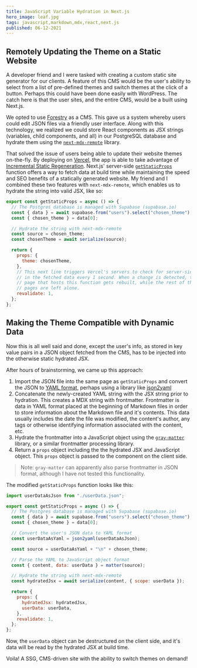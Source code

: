 ```yaml
---
title: JavaScript Variable Hydration in Next.js
hero_image: leaf.jpg
tags: javascript,markdown,mdx,react,next.js
published: 06-12-2021
---
```


## Remotely Updating the Theme on a Static Website

A developer friend and I were tasked with creating a custom static site generator for our clients. A feature of this CMS would be the user's ability to select from a list of pre-defined themes and switch themes at the click of a button. Perhaps this could have been done easily with WordPress. The catch here is that the user sites, and the entire CMS, would be a built using Next.js.

We opted to use [Forestry](https://forestry.io) as a CMS. This gave us a system whereby users could edit JSON files via a friendly user interface. Along with this technology, we realized we could store React components as JSX strings (variables, child components, and all) in our PostgreSQL database and hydrate them using the [`next-mdx-remote`](https://github.com/hashicorp/next-mdx-remote) library.

That solved the issue of users being able to update their website themes on-the-fly. By deploying on [Vercel](https://vercel.com), the app is able to take advantage of [Incremental Static Regeneration](https://nextjs.org/docs/basic-features/data-fetching#incremental-static-regeneration). Next.js' server-side [`getStaticProps`](https://nextjs.org/docs/basic-features/data-fetching#getstaticprops-static-generation) function offers a way to fetch data at build time while maintaining the speed and SEO benefits of a statically generated website. My friend and I combined these two features with `next-mdx-remote`, which enables us to hydrate the string into valid JSX, like so:

```javascript
export const getStaticProps = async () => {
  // The Postgres database is managed with Supabase (supabase.io)
  const { data } = await supabase.from("users").select("chosen_theme");
  const { chosen_theme } = data[0];

  // Hydrate the string with next-mdx-remote
  const source = chosen_theme;
  const chosenTheme = await serialize(source);

  return {
    props: {
      theme: chosenTheme,
    },
    // This next line triggers Vercel's servers to check for server-side changes
    // in the fetched data every 1 second. When a change is detected, the specific
    // page that hosts this function gets rebuilt, while the rest of the app's
    // pages are left alone.
    revalidate: 1,
  };
};
```

## Making the Theme Compatible with Dynamic Data

Now this is all well said and done, except the user's info, as stored in key value pairs in a JSON object fetched from the CMS, has to be injected into the otherwise static hydrated JSX.

After hours of brainstorming, we came up this approach:

1. Import the JSON file into the same page as `getStaticProps` and convert the JSON to [YAML format](https://www.tutorialspoint.com/yaml/yaml_basics.htm), perhaps using a library like [json2yaml](https://github.com/jeffsu/json2yaml)
2. Concatenate the newly-created YAML string with the JSX string prior to hydration. This creates a MDX string with frontmatter. Frontmatter is data in YAML format placed at the beginning of Markdown files in order to store information about the Markdown file and it's contents. This data usually includes the date the file was modified, the content's author, any tags or otherwise identifying information associated with the content, etc.
3. Hydrate the frontmatter into a JavaScript object using the [`gray-matter`](https://github.com/jonschlinkert/gray-matter) library, or a similar frontmatter processing library.
4. Return a `props` object including the the hydrated JSX and JavaScript object. This `props` object is passed to the component on the client side.

> Note: `gray-matter` can apparently also parse frontmatter in JSON format, although I have not tested this functionality.

The modified `getStaticProps` function looks like this:

```javascript
import userDataAsJson from "./userData.json";

export const getStaticProps = async () => {
  // The Postgres database is managed with Supabase (supabase.io)
  const { data } = await supabase.from("users").select("chosen_theme");
  const { chosen_theme } = data[0];

  // Convert the user's JSON data to YAML format
  const userDataAsYaml = json2yaml(userDataAsJson);

  const source = userDataAsYaml + "\n" + chosen_theme;

  // Parse the YAML to JavaScript object format
  const { content, data: userData } = matter(source);

  // Hydrate the string with next-mdx-remote
  const hydratedJsx = await serialize(content, { scope: userData });

  return {
    props: {
      hydratedJsx: hydratedJsx,
      userData: userData,
    },
    revalidate: 1,
  };
};
```

Now, the `userData` object can be destructured on the client side, and it's data will be read by the hydrated JSX at build time.

Voila! A SSG, CMS-driven site with the ability to switch themes on demand!
